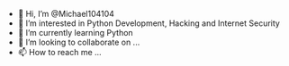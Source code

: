 - 👋 Hi, I’m @Michael104104
- 👀 I’m interested in Python Development, Hacking and Internet Security
- 🌱 I’m currently learning Python
- 💞️ I’m looking to collaborate on ...
- 📫 How to reach me ...

<!---
Michael104104/Michael104104 is a ✨ special ✨ repository because its `README.md` (this file) appears on your GitHub profile.
You can click the Preview link to take a look at your changes.
--->
